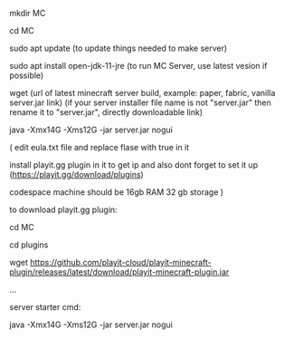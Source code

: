 mkdir MC

cd MC

sudo apt update (to update things needed to make server)

sudo apt install open-jdk-11-jre (to run MC Server, use latest vesion if possible)

wget (url of latest minecraft server build, example: paper, fabric, vanilla server.jar link) (if your server installer file name is not "server.jar" then rename it to "server.jar", directly downloadable link)

java -Xmx14G -Xms12G -jar server.jar nogui

(
edit eula.txt file and replace flase with true in it

install playit.gg plugin in it to get ip and also dont forget to set it up (https://playit.gg/download/plugins)

codespace machine should be 16gb RAM 32 gb storage
)

to download playit.gg plugin:

cd MC

cd plugins

wget https://github.com/playit-cloud/playit-minecraft-plugin/releases/latest/download/playit-minecraft-plugin.jar

...

server starter cmd:

java -Xmx14G -Xms12G -jar server.jar nogui
